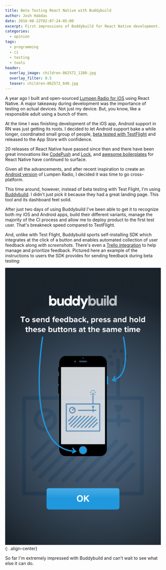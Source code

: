 ```yaml
---
title: Beta Testing React Native with Buddybuild
author: Josh Habdas
date: 2016-08-22T02:07:24-05:00
excerpt: First impressions of Buddybuild for React Native development.
categories:
  - opinion
tags:
  - programming
  - ci
  - testing
  - tools
header:
  overlay_image: children-862572_1280.jpg
  overlay_filter: 0.5
  teaser: children-862572_640.jpg
---
```


A year ago I built and open-sourced [Lumpen Radio for iOS](https://github.com/jhabdas/lumpen-radio) using React Native. A major takeaway during development was the importance of testing on actual devices. Not just my device. But, you know, like a responsible adult using a bunch of them.

At the time I was finishing development of the iOS app, Android support in RN was just getting its roots. I decided to let Android support bake a while longer, coordinated small group of people, [beta tested with TestFlight](/reflecting-on-react-native-development/#beta-testing-with-testflight) and released to the App Store with confidence.

20 releases of React Native have passed since then and there have been great innovations like [CodePush](http://codepush.tools) and [Lock](https://auth0.com/lock), and [awesome boilerplates](/awesome-react-boilerplates/#react-native) for React Native have continued to surface.

Given all the advancements, and after recent inspiration to create an [Android version](https://github.com/jhabdas/lumpen-radio/issues/7) of Lumpen Radio, I decided it was time to go cross-platform.

This time around, however, instead of beta testing with Test Flight, I'm using [Buddybuild](https://buddybuild.com/). I didn't just pick it because they had a great landing page. This tool and its dashboard feel solid.

After just two days of using Buddybuild I've been able to get it to recognize both my iOS and Android apps, build their different variants, manage the majority of the CI process and allow me to deploy product to the first test user. That's breakneck speed compared to TestFlight.

And, unlike with Test Flight, Buddybuild sports self-installing SDK which integrates at the click of a button and enables automated collection of user feedback along _with screenshots_. There's even a [Trello integration](http://blog.buddybuild.com/trello-integration/) to help manage and prioritize feedback. Pictured here an example of the instructions to users the SDK provides for sending feedback during beta testing:

![Buddybuild user feedback screenshot](/images/buddybuild-sdk-user-feedback.png){: .align-center}

So far I'm extremely impressed with Buddybuild and can't wait to see what else it can do.

